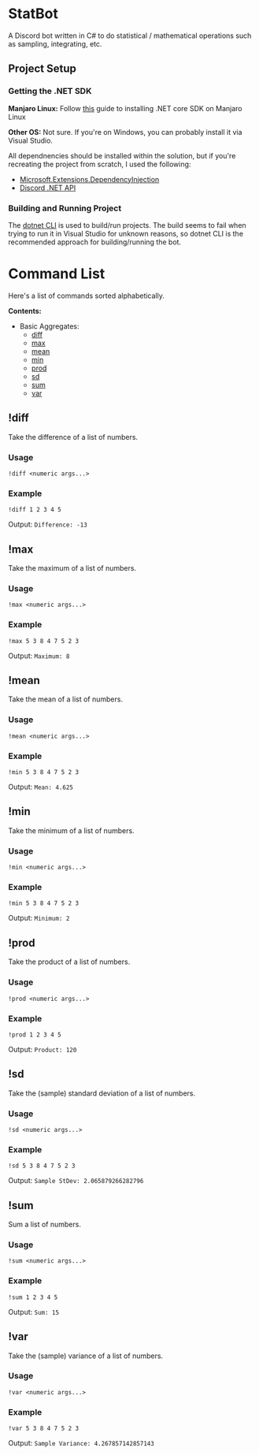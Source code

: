 # StatBot
A Discord bot written in C# to do statistical / mathematical operations such as sampling, integrating, etc.
## Project Setup
### Getting the .NET SDK
**Manjaro Linux:** Follow [this](https://dev.to/kelvinmai/how-to-install-dotnet-core-in-manjaro-linux-590a) guide to installing .NET core SDK on Manjaro Linux

**Other OS:** Not sure. If you're on Windows, you can probably install it via Visual Studio.

All dependnencies should be installed within the solution, but if you're recreating the project from scratch, I used the following:
* [Microsoft.Extensions.DependencyInjection](https://www.nuget.org/packages/Microsoft.Extensions.DependencyInjection)
* [Discord .NET API](https://docs.stillu.cc/guides/getting_started/installing.html?tabs=vs-install%2Ccore2-1)

### Building and Running Project
The [dotnet CLI](https://docs.microsoft.com/en-us/dotnet/core/tools/) is used to build/run projects. The build seems to fail when trying to run it in Visual Studio for unknown reasons, so dotnet CLI is the recommended approach for building/running the bot.

# Command List
Here's a list of commands sorted alphabetically.

**Contents:**
* Basic Aggregates:
    * [diff](#diff)
    * [max](#max)
    * [mean](#mean)
    * [min](#min)
    * [prod](#prod)
    * [sd](#sd)
    * [sum](#sum)
    * [var](#var)

## !diff
Take the difference of a list of numbers.
### Usage
`!diff <numeric args...>`
### Example
`!diff 1 2 3 4 5`

Output: `Difference: -13`

## !max
Take the maximum of a list of numbers.
### Usage
`!max <numeric args...>`
### Example
`!max 5 3 8 4 7 5 2 3`

Output: `Maximum: 8`

## !mean
Take the mean of a list of numbers.
### Usage
`!mean <numeric args...>`
### Example
`!min 5 3 8 4 7 5 2 3`

Output: `Mean: 4.625`

## !min
Take the minimum of a list of numbers.
### Usage
`!min <numeric args...>`
### Example
`!min 5 3 8 4 7 5 2 3`

Output: `Minimum: 2`

## !prod
Take the product of a list of numbers.
### Usage
`!prod <numeric args...>`
### Example
`!prod 1 2 3 4 5`

Output: `Product: 120`

## !sd
Take the (sample) standard deviation of a list of numbers.
### Usage
`!sd <numeric args...>`
### Example
`!sd 5 3 8 4 7 5 2 3`

Output: `Sample StDev: 2.065879266282796`


## !sum
Sum a list of numbers.
### Usage
`!sum <numeric args...>`
### Example
`!sum 1 2 3 4 5`

Output: `Sum: 15`

## !var
Take the (sample) variance of a list of numbers.
### Usage
`!var <numeric args...>`
### Example
`!var 5 3 8 4 7 5 2 3`

Output: `Sample Variance: 4.267857142857143`
